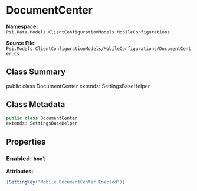 # DocumentCenter

**Namespace:** `Psi.Data.Models.ClientConfigurationModels.MobileConfigurations`

**Source File:** `Psi.Models.ClientConfigurationModels/MobileConfigurations/DocumentCenter.cs`

## Class Summary

public class DocumentCenter
extends: SettingsBaseHelper

## Class Metadata

```typescript
public class DocumentCenter
extends: SettingsBaseHelper
```

## Properties

### Enabled: `bool`

**Attributes:**
```csharp
[SettingKey("Mobile.DocumentCenter.Enabled")]
```
